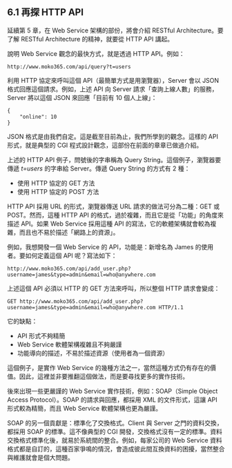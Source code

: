 ## 6.1 再探 HTTP API

延續第 5 章，在 Web Service 架構的部份，將會介紹 RESTful Architecture。要了解 RESTful Architecture 的精神，就要從 HTTP API 講起。

說明 Web Service 觀念的最快方式，就是透過 HTTP API。例如：

~~~~~~~~
http://www.moko365.com/api/query?t=users
~~~~~~~~

利用 HTTP 協定來呼叫這個 API（最簡單方式是用瀏覽器），Server 會以 JSON 格式回應這個請求。例如，上述 API 向 Server 請求「查詢上線人數」的服務，Server 將以這個 JSON 來回應「目前有 10 個人上線」：

~~~~~~~~
{
	"online": 10
}
~~~~~~~~

JSON 格式是由我們自定。這是截至目前為止，我們所學到的觀念。這樣的 API 形式，就是典型的 CGI 程式設計觀念，這部份在前面的章章已做過介紹。

上述的 HTTP API 例子，問號後的字串稱為 Query String。這個例子，瀏覽器要傳遞 *t=users* 的字串給 Server。傳遞 Query String 的方式有 2 種：

- 使用 HTTP 協定的 GET 方法
- 使用 HTTP 協定的 POST 方法

HTTP API 採用 URL 的形式，瀏覽器傳送 URL 請求的做法可分為二種：GET 或 POST。然而，這種 HTTP API 的格式，過於複雜，而且它是從「功能」的角度來描述 API。如果 Web Service 採用這種 API 的寫法，它的軟體架構就會較為複雜，而且也不易於描述「網路上的資源」。

例如，我想開發一個 Web Service 的 API，功能是：新增名為 James 的使用者。要如何定義這個 API 呢？寫法如下：

~~~~~~~~
http://www.moko365.com/api/add_user.php?username=james&type=admin&email=who@anywhere.com
~~~~~~~~

上述這個 API 必須以 HTTP 的 GET 方法來呼叫，所以整個 HTTP 請求會變成：

~~~~~~~~
GET http://www.moko365.com/api/add_user.php?username=james&type=admin&email=who@anywhere.com HTTP/1.1
~~~~~~~~

它的缺點：

- API 形式不夠精簡
- Web Service 軟體架構複雜且不夠嚴謹
- 功能導向的描述，不易於描述資源（使用者為一個資源）

這個例子，是實作 Web Service 的幾種方法之一，當然這種方式仍有存在的價值。因此，這裡並非要推翻這個做法，而是要尋找更多的實作技術。

後來出現一些更嚴謹的 Web Service 實作技術，例如：SOAP（Simple Object Access Protocol）。SOAP 的請求與回應，都採用 XML 的文件形式，這讓 API 形式較為精簡，而且 Web Service 軟體架構也更為嚴謹。

SOAP 的另一個貢獻是：標準化了交換格式。Client 與 Server 之門的資料交換，都採用 SOAP 的標準。這不像典型的 CGI 開發，交換格式沒有一定的標準。資料交換格式標準化後，就易於系統間的整合。例如，每家公司的 Web Service 資料格式都是自訂的，這種百家爭鳴的情況，會造成彼此間互換資料的困擾，當然整合與維護就會是個大問題。